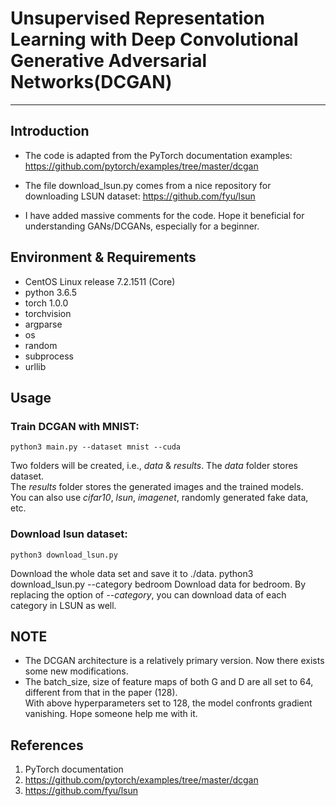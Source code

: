 # Unsupervised Representation Learning with Deep Convolutional Generative Adversarial Networks(DCGAN)
-------------------------------------------------
## Introduction
 * The code is adapted from the PyTorch documentation examples:<br>
<https://github.com/pytorch/examples/tree/master/dcgan> <br>
 * The file download_lsun.py comes from a nice repository for downloading LSUN dataset:
<https://github.com/fyu/lsun> <br>

 * I have added massive comments for the code. Hope it beneficial for understanding GANs/DCGANs, especially for a beginner.

## Environment & Requirements
* CentOS Linux release 7.2.1511 (Core)<br>
* python 3.6.5<br>
* torch  1.0.0<br>
* torchvision<br>
* argparse<br>
* os<br>
* random<br>
* subprocess<br>
* urllib

## Usage
### Train DCGAN with MNIST:<br>
    python3 main.py --dataset mnist --cuda
Two folders will be created, i.e., *data* & *results*. The *data* folder stores dataset. <br>
The *results* folder stores the generated images and the trained models.<br> 
You can also use *cifar10*, *lsun*, *imagenet*, randomly generated fake data, etc.
### Download lsun dataset:<br>
    python3 download_lsun.py
Download the whole data set and save it to ./data.
	python3 download_lsun.py --category bedroom
Download data for bedroom. By replacing the option of *--category*, you can download data of each category in LSUN as well.

## NOTE
 * The DCGAN architecture is a relatively primary version. Now there exists some new modifications.<br> 
 * The batch_size, size of feature maps of both G and D are all set to 64, different from that in the paper (128).<br>With above hyperparameters set to 128, the model confronts gradient vanishing. Hope someone help me with it.
 
## References 
1. PyTorch documentation
2. <https://github.com/pytorch/examples/tree/master/dcgan> <br>
3. <https://github.com/fyu/lsun> <br>
